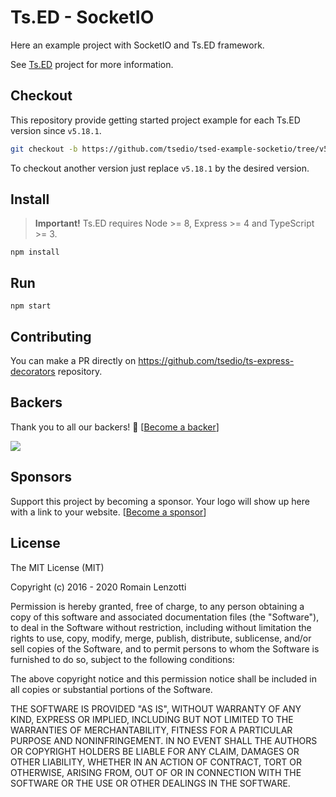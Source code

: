 # Ts.ED - SocketIO

Here an example project with SocketIO and Ts.ED framework.

See [Ts.ED](https://tsed.io) project for more information.

## Checkout

This repository provide getting started project example for each Ts.ED version since `v5.18.1`.

```bash
git checkout -b https://github.com/tsedio/tsed-example-socketio/tree/v5.18.1
```

To checkout another version just replace `v5.18.1` by the desired version.

## Install

> **Important!** Ts.ED requires Node >= 8, Express >= 4 and TypeScript >= 3.

```batch
npm install
```

## Run

```
npm start
```

## Contributing

You can make a PR directly on https://github.com/tsedio/ts-express-decorators repository.

## Backers

Thank you to all our backers! 🙏 [[Become a backer](https://opencollective.com/tsed#backer)]

<a href="https://opencollective.com/tsed#backers" target="_blank"><img src="https://opencollective.com/tsed/tiers/backer.svg?width=890"></a>


## Sponsors

Support this project by becoming a sponsor. Your logo will show up here with a link to your website. [[Become a sponsor](https://opencollective.com/tsed#sponsor)]

## License

The MIT License (MIT)

Copyright (c) 2016 - 2020 Romain Lenzotti

Permission is hereby granted, free of charge, to any person obtaining a copy of this software and associated documentation files (the "Software"), to deal in the Software without restriction, including without limitation the rights to use, copy, modify, merge, publish, distribute, sublicense, and/or sell copies of the Software, and to permit persons to whom the Software is furnished to do so, subject to the following conditions:

The above copyright notice and this permission notice shall be included in all copies or substantial portions of the Software.

THE SOFTWARE IS PROVIDED "AS IS", WITHOUT WARRANTY OF ANY KIND, EXPRESS OR IMPLIED, INCLUDING BUT NOT LIMITED TO THE WARRANTIES OF MERCHANTABILITY, FITNESS FOR A PARTICULAR PURPOSE AND NONINFRINGEMENT. IN NO EVENT SHALL THE AUTHORS OR COPYRIGHT HOLDERS BE LIABLE FOR ANY CLAIM, DAMAGES OR OTHER LIABILITY, WHETHER IN AN ACTION OF CONTRACT, TORT OR OTHERWISE, ARISING FROM, OUT OF OR IN CONNECTION WITH THE SOFTWARE OR THE USE OR OTHER DEALINGS IN THE SOFTWARE.

[travis]: https://travis-ci.org/
